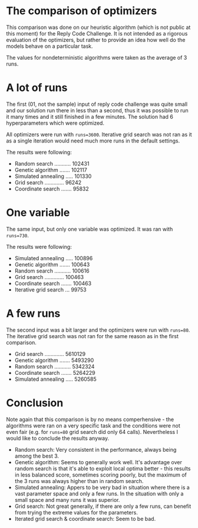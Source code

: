 # The comparison of optimizers

This comparison was done on our heuristic algorithm (which is not public at this moment) for the Reply Code Challenge. It is not intended as a rigorous evaluation of the optimizers, but rather to provide an idea how well do the models behave on a particular task.

The values for nondeterministic algorithms were taken as the average of 3 runs.

# A lot of runs
The first (01, not the sample) input of reply code challenge was quite small and our solution run there in less than a second, thus it was possible to run it many times and it still finished in a few minutes. The solution had 6 hyperparameters which were optimized.

All optimizers were run with `runs=3600`. Iterative grid search was not ran as it as a single iteration would need much more runs in the default settings.

The results were following:
- Random search ........... 102431
- Genetic algorithm ....... 102117
- Simulated annealing ..... 101330
- Grid search .............  96242
- Coordinate search .......  95832

# One variable
The same input, but only one variable was optimized. It was ran with `runs=730`.

The results were following:
- Simulated annealing ..... 100896
- Genetic algorithm ....... 100643
- Random search ........... 100616
- Grid search ............. 100463
- Coordinate search ....... 100463
- Iterative grid search ...  99753

# A few runs
The second input was a bit larger and the optimizers were run with `runs=80`. The iterative grid search was not ran for the same reason as in the first comparison.

- Grid search ............. 5610129
- Genetic algorithm ....... 5493290
- Random search ........... 5342324
- Coordinate search ....... 5264229
- Simulated annealing ..... 5260585

# Conclusion

Note again that this comparison is by no means comperhensive - the algorithms were ran on a very specific task and the conditions were not even fair (e.g. for `runs=80` grid search did only 64 calls). Nevertheless I would like to conclude the results anyway.

- Random search: Very consistent in the performance, always being among the best 3.
- Genetic algorithm: Seems to generally work well. It's advantage over random search is that it's able to exploit local optima better - this results in less balanced score, sometimes scoring poorly, but the maximum of the 3 runs was always higher than in random search.
- Simulated annealing: Appers to be very bad in situation where there is a vast parameter space and only a few runs. In the situation with only a small space and many runs it was superior.
- Grid search: Not great generally, if there are only a few runs, can benefit from trying the extreme values for the parameters.
- Iterated grid search & coordinate search: Seem to be bad.
